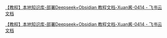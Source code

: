 [【教程】本地知识库-部署Deepseek+Obsidian 教程文档-Xuan酱-0414 - 飞书云文档](https://kow0q7t873.feishu.cn/docx/YZKkdTxDGob5t2xSxJ1cBjqBnqf)

[【教程】本地知识库-部署Deepseek+Obsidian 教程文档-Xuan酱-0414 - 飞书云文档](https://kow0q7t873.feishu.cn/docx/YZKkdTxDGob5t2xSxJ1cBjqBnqf?)
